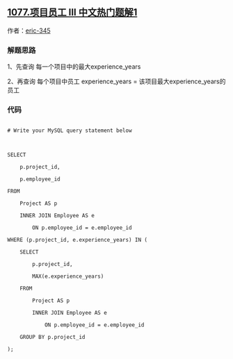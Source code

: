 ## [1077.项目员工 III 中文热门题解1](https://leetcode.cn/problems/project-employees-iii/solutions/100000/1077-xiang-mu-yuan-gong-iii-by-eric-345)

作者：[eric-345](https://leetcode.cn/u/eric-345)

### 解题思路
 1、先查询 每一个项目中的最大experience_years

 2、再查询 每个项目中员工 experience_years = 该项目最大experience_years的员工


### 代码

```mysql
# Write your MySQL query statement below

SELECT
	p.project_id,
	p.employee_id
FROM
	Project AS p
	INNER JOIN Employee AS e
		ON p.employee_id = e.employee_id
WHERE (p.project_id, e.experience_years) IN (
	SELECT
		p.project_id,
		MAX(e.experience_years)
	FROM
		Project AS p
		INNER JOIN Employee AS e
			ON p.employee_id = e.employee_id
	GROUP BY p.project_id
);

```